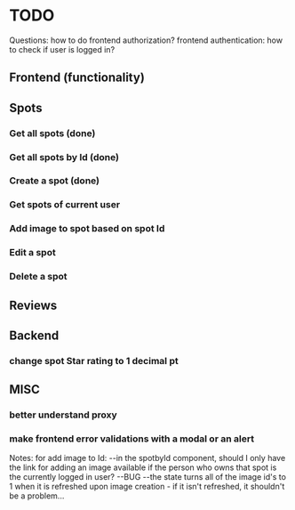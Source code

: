 # TODO

Questions: how to do frontend authorization?
frontend authentication: how to check if user is logged in?


## Frontend (functionality)
## Spots

### Get all spots (done)
### Get all spots by Id (done)
### Create a spot (done)

### Get spots of current user
### Add image to spot based on spot Id
### Edit a spot
### Delete a spot

## Reviews


## Backend

### change spot Star rating to 1 decimal pt

## MISC

### better understand proxy

### make frontend error validations with a modal or an alert


Notes:
for add image to Id:
--in the spotbyId component, should I only have the link for adding an image available if the person who owns that spot is the currently logged in user?
--BUG
--the state turns all of the image id's to 1 when it is refreshed upon image creation - if it isn't refreshed, it shouldn't be a problem...
